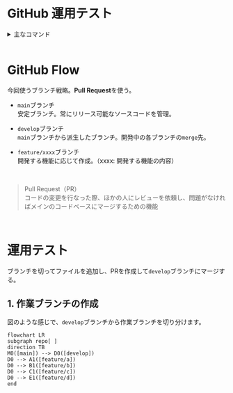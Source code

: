 # GitHub 運用テスト

<details><summary>主なコマンド</summary>

## リポジトリをクローン
```
git clone {リポジトリのurl}
```
<br>

## 作業ブランチを作って切り替え
```
git checkout -b {作りたいブランチ名（feature/xxxx）}
```

- ブランチ作成だけ
```
git branch {作りたいブランチ名（feature/xxxx）}
``` 

- ブランチの切り替え
```
git checkout {作りたいブランチ名（feature/xxxx）}
```

- 作業ブランチの確認
```
git branch
```
<br>

## リポジトリの変更を取り込む
```
git pull origin {リモートブランチ名}
```
<br>

## ファイル編集後
編集内容を確認
```
git status
```
<br>

変更を反映
```
git add {変更を反映させたいファイル名}
git commit -m "コミットメッセージ"
git push origin {変更を反映させたいリモートブランチ名}
```
---
</details>
<br>

# GitHub Flow
今回使うブランチ戦略。**Pull Request**を使う。
<br>

* `main`ブランチ  
    安定ブランチ。常にリリース可能なソースコードを管理。    

* `develop`ブランチ  
	`main`ブランチから派生したブランチ。開発中の各ブランチの`merge`先。

* `feature/xxxx`ブランチ  
    開発する機能に応じて作成。（xxxx: 開発する機能の内容）

<br>

> Pull Request（PR）  
> コードの変更を行なった際、ほかの人にレビューを依頼し、問題がなければメインのコードベースにマージするための機能
<br>


# 運用テスト
ブランチを切ってファイルを追加し、PRを作成して`develop`ブランチにマージする。
<br>

## 1. 作業ブランチの作成
図のような感じで、`develop`ブランチから作業ブランチを切り分けます。
```mermaid
flowchart LR
subgraph repo[ ]
direction TB
M0([main]) --> D0([develop])
D0 --> A1([feature/a])
D0 --> B1([feature/b])
D0 --> C1([feature/c])
D0 --> E1([feature/d])
end
```